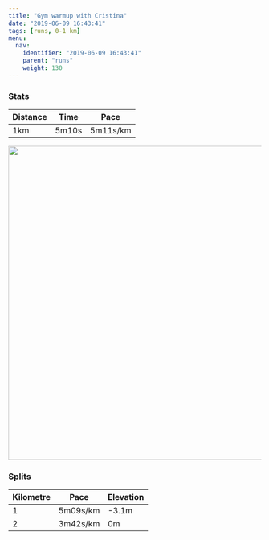 ```yaml
---
title: "Gym warmup with Cristina"
date: "2019-06-09 16:43:41"
tags: [runs, 0-1 km]
menu:
  nav:
    identifier: "2019-06-09 16:43:41"
    parent: "runs"
    weight: 130
---
```


### Stats

| Distance | Time | Pace |
|----------|------|------|
|1km|5m10s|5m11s/km|

<img src='https://maps.googleapis.com/maps/api/staticmap?maptype=terrain&path=enc:oxjeIjxxL]gBQEQLQFSSg@kAu@}@m@cA?_@MSIa@A_AQ}@Gs@GUy@iBWw@]u@]yA?a@Su@L]\MPA@BCFm@FECMUK]QuAKWUGSJ?f@e@b@Wb@OLSBQKQCi@@[K&key=AIzaSyAfqMeaZ1CCJFGP5cWud__oZnT_Pybg-1M&size=800x800&scale=2&markers=color:yellow|label:S|53.47224,-2.26198&markers=color:green|label:F|53.47604000000002,-2.25659' width='625' />

### Splits

| Kilometre | Pace | Elevation |
|------|------|-----------|
|1|5m09s/km|-3.1m|
|2|3m42s/km|0m|
